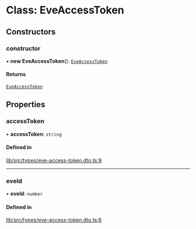 # Class: EveAccessToken

## Constructors

### constructor

• **new EveAccessToken**(): [`EveAccessToken`](EveAccessToken.md)

#### Returns

[`EveAccessToken`](EveAccessToken.md)

## Properties

### accessToken

• **accessToken**: `string`

#### Defined in

[lib/src/types/eve-access-token.dto.ts:9](https://github.com/joonashak/nestjs-clone-bay/blob/a434a6f/lib/src/types/eve-access-token.dto.ts#L9)

___

### eveId

• **eveId**: `number`

#### Defined in

[lib/src/types/eve-access-token.dto.ts:6](https://github.com/joonashak/nestjs-clone-bay/blob/a434a6f/lib/src/types/eve-access-token.dto.ts#L6)
